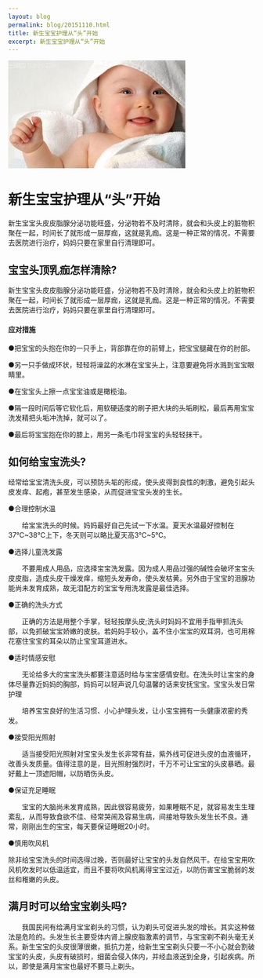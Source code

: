 ```yaml
---
layout: blog
permalink: blog/20151110.html
title: 新生宝宝护理从“头”开始 
excerpt: 新生宝宝护理从“头”开始
---
```


![](/images/baby.jpg)

# 新生宝宝护理从“头”开始 #

新生宝宝头皮皮脂腺分泌功能旺盛，分泌物若不及时清除，就会和头皮上的脏物积聚在一起，时间长了就形成一层厚痂，这就是乳痂。这是一种正常的情况，不需要去医院进行治疗，妈妈只要在家里自行清理即可。

## 宝宝头顶乳痂怎样清除? ##

新生宝宝头皮皮脂腺分泌功能旺盛，分泌物若不及时清除，就会和头皮上的脏物积聚在一起，时间长了就形成一层厚痂，这就是乳痂。这是一种正常的情况，不需要去医院进行治疗，妈妈只要在家里自行清理即可。

#### 应对措施 ####

●把宝宝的头抱在你的一只手上，背部靠在你的前臂上，把宝宝腿藏在你的肘部。

●另一只手做成环状，轻轻将澡盆的水淋在宝宝头上，注意要避免将水溅到宝宝眼睛里。

●在宝宝头上擦一点宝宝油或是橄榄油。

●隔一段时间后等它软化后，用软硬适度的刷子把大块的头垢刷松，最后再用宝宝洗发精把头垢冲洗掉，就可以了。

●最后将宝宝抱在你的膝上，用另一条毛巾将宝宝的头轻轻抹干。

## 如何给宝宝洗头? ##

经常给宝宝清洗头皮，可以预防头垢的形成，使头皮得到良性的刺激，避免引起头皮发痒、起疱，甚至发生感染，从而促进宝宝头发的生长。

●合理控制水温

　　给宝宝洗头的时候。妈妈最好自己先试一下水温。夏天水温最好控制在37℃~38℃上下，冬天则可以略比夏天高3℃~5℃。

●选择儿童洗发露

　　不要用成人用品，应选择宝宝洗发露。因为成人用品过强的碱性会破坏宝宝头皮皮脂，造成头皮干燥发痒，缩短头发寿命，使头发枯黄。另外由于宝宝的泪腺功能尚未发育成熟，故无泪配方的宝宝专用洗发露是最佳选择。

●正确的洗头方式

　　正确的方法是用整个手掌，轻轻按摩头皮;洗头时妈妈不宜用手指甲抓洗头部，以免抓破宝宝娇嫩的皮肤。若妈妈手较小，盖不住小宝宝的双耳洞，也可用棉花塞住宝宝的耳朵以防止宝宝耳道进水。

●适时情感安慰

　　无论给多大的宝宝洗头都要注意适时给与宝宝感情安慰。在洗头时让宝宝的身体尽量靠近妈妈的胸部，妈妈可以轻声说几句温馨的话来安抚宝宝。宝宝头发日常护理

　　培养宝宝良好的生活习惯、小心护理头发，让小宝宝拥有一头健康浓密的秀发。

●接受阳光照射

　　适当接受阳光照射对宝宝头发生长非常有益，紫外线可促进头皮的血液循环，改善头发质量。值得注意的是，目光照射强烈时，千万不可让宝宝的头皮暴晒。最好戴上一顶遮阳帽，以防晒伤头皮。

●保证充足睡眠

　　宝宝的大脑尚未发育成熟，因此很容易疲劳，如果睡眠不足，就容易发生生理紊乱，从而导致食欲不佳、经常哭闹及容易生病，间接地导致头发生长不良。通常，刚刚出生的宝宝，每天要保证睡眠20小时。

●慎用吹风机

除非给宝宝洗头的时间选得过晚，否则最好让宝宝的头发自然风干。在给宝宝用吹风机吹发时以低温适宜，而且不要将吹风机离得宝宝过近，以防伤害宝宝脆弱的发丝和稚嫩的头皮。

## 满月时可以给宝宝剃头吗? ##

　　我国民间有给满月宝宝剃头的习惯，认为剃头可促进头发的增长。其实这种做法是危险的。头发生长主要受体内肾上腺皮脂激素的调节，与宝宝剃不剃头毫无关系。新生宝宝的头皮很薄很嫩，抵抗力差，给新生宝宝剃头只要一不小心就会割破宝宝的头皮，头皮有破损时，细菌会侵入体内，并经血液送到全身，引起疾病。所以，即使是满月宝宝也最好不要马上剃头。